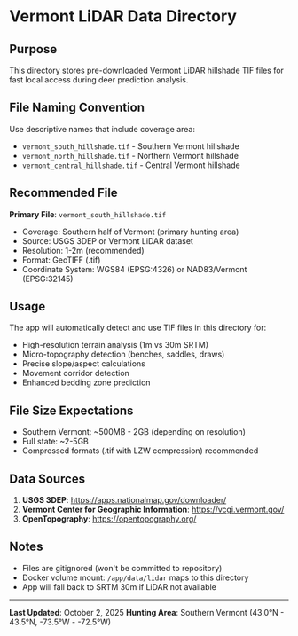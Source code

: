 # Vermont LiDAR Data Directory

## Purpose
This directory stores pre-downloaded Vermont LiDAR hillshade TIF files for fast local access during deer prediction analysis.

## File Naming Convention
Use descriptive names that include coverage area:
- `vermont_south_hillshade.tif` - Southern Vermont hillshade
- `vermont_north_hillshade.tif` - Northern Vermont hillshade
- `vermont_central_hillshade.tif` - Central Vermont hillshade

## Recommended File
**Primary File**: `vermont_south_hillshade.tif`
- Coverage: Southern half of Vermont (primary hunting area)
- Source: USGS 3DEP or Vermont LiDAR dataset
- Resolution: 1-2m (recommended)
- Format: GeoTIFF (.tif)
- Coordinate System: WGS84 (EPSG:4326) or NAD83/Vermont (EPSG:32145)

## Usage
The app will automatically detect and use TIF files in this directory for:
- High-resolution terrain analysis (1m vs 30m SRTM)
- Micro-topography detection (benches, saddles, draws)
- Precise slope/aspect calculations
- Movement corridor detection
- Enhanced bedding zone prediction

## File Size Expectations
- Southern Vermont: ~500MB - 2GB (depending on resolution)
- Full state: ~2-5GB
- Compressed formats (.tif with LZW compression) recommended

## Data Sources
1. **USGS 3DEP**: https://apps.nationalmap.gov/downloader/
2. **Vermont Center for Geographic Information**: https://vcgi.vermont.gov/
3. **OpenTopography**: https://opentopography.org/

## Notes
- Files are gitignored (won't be committed to repository)
- Docker volume mount: `/app/data/lidar` maps to this directory
- App will fall back to SRTM 30m if LiDAR not available

---
**Last Updated**: October 2, 2025
**Hunting Area**: Southern Vermont (43.0°N - 43.5°N, -73.5°W - -72.5°W)

